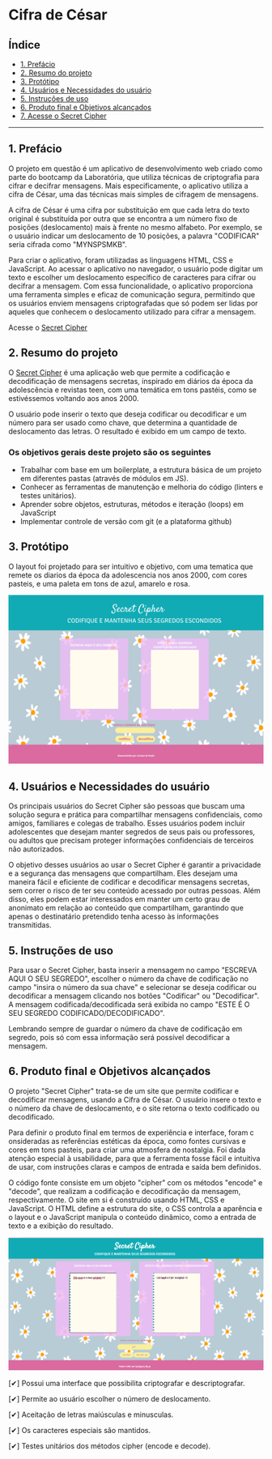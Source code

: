 # Cifra de César

## Índice

* [1. Prefácio](#1-prefácio)
* [2. Resumo do projeto](#2-resumo-do-projeto)
* [3. Protótipo](#3-protótipo)
* [4. Usuários e Necessidades do usuário](#4-usuários-e-necessidades-do-usuário)
* [5. Instruções de uso](#5-instruções-de-uso)
* [6. Produto final e Objetivos alcançados](#6-produto-final-e-objetivos-alcançados)
* [7. Acesse o Secret Cipher](https://laridepaula.github.io/SAP010-cipher/)

***

## 1. Prefácio

O projeto em questão é um aplicativo de desenvolvimento web criado como parte 
do bootcamp da Laboratória, que utiliza técnicas de criptografia para cifrar e 
decifrar mensagens. Mais especificamente, o aplicativo utiliza a cifra de César, 
uma das técnicas mais simples de cifragem de mensagens.

A cifra de César é uma cifra por substituição em que cada letra do texto original
é substituída por outra que se encontra a um número fixo de posições (deslocamento) 
mais à frente no mesmo alfabeto. Por exemplo, se o usuário indicar um deslocamento
de 10 posições, a palavra "CODIFICAR" seria cifrada como "MYNSPSMKB".

Para criar o aplicativo, foram utilizadas as linguagens HTML, CSS e JavaScript. 
Ao acessar o aplicativo no navegador, o usuário pode digitar um texto e escolher 
um deslocamento específico de caracteres para cifrar ou decifrar a mensagem. 
Com essa funcionalidade, o aplicativo proporciona uma ferramenta simples e eficaz 
de comunicação segura, permitindo que os usuários enviem mensagens criptografadas 
que só podem ser lidas por aqueles que conhecem o deslocamento utilizado para 
cifrar a mensagem.

Acesse o [Secret Cipher](https://laridepaula.github.io/SAP010-cipher/)


## 2. Resumo do projeto

O [Secret Cipher](https://laridepaula.github.io/SAP010-cipher/) é uma aplicação web que permite a codificação e decodificação
de mensagens secretas, inspirado em diários da época da adolescência e 
revistas teen, com uma temática em tons pastéis, como se estivéssemos voltando 
aos anos 2000.

O usuário pode inserir o texto que deseja codificar ou decodificar e um número 
para ser usado como chave, que determina a quantidade de deslocamento das letras. 
O resultado é exibido em um campo de texto.

### Os objetivos gerais deste projeto são os seguintes

* Trabalhar com base em um boilerplate, a estrutura básica de um projeto em diferentes
  pastas (através de módulos em JS).
* Conhecer as ferramentas de manutenção e melhoria do código (linters e testes
  unitários).
* Aprender sobre objetos, estruturas, métodos e iteração (loops) em JavaScript
* Implementar controle de versão com git (e a plataforma github)

## 3. Protótipo

O layout foi projetado para ser intuitivo e objetivo, com uma tematica que remete os 
diarios da época da adolescencia nos anos 2000, com cores pasteis, e uma paleta 
em tons de azul, amarelo e rosa.

 ![arte prototipo](figma.png)

## 4. Usuários e Necessidades do usuário

Os principais usuários do Secret Cipher são pessoas que buscam uma solução segura e 
prática para compartilhar mensagens confidenciais, como amigos, familiares e 
colegas de trabalho. Esses usuários podem incluir adolescentes que desejam manter 
segredos de seus pais ou professores, ou adultos que precisam proteger informações 
confidenciais de terceiros não autorizados.

O objetivo desses usuários ao usar o Secret Cipher é garantir a privacidade e a 
segurança das mensagens que compartilham. Eles desejam uma maneira fácil e 
eficiente de codificar e decodificar mensagens secretas, sem correr o risco 
de ter seu conteúdo acessado por outras pessoas. Além disso, eles podem estar 
interessados em manter um certo grau de anonimato em relação ao conteúdo que 
compartilham, garantindo que apenas o destinatário pretendido tenha acesso 
às informações transmitidas.

## 5. Instruções de uso

Para usar o Secret Cipher, basta inserir a mensagem no campo "ESCREVA AQUI O SEU SEGREDO", 
escolher o número da chave de codificação no campo "insira o número da sua chave" e 
selecionar se deseja codificar ou decodificar a mensagem clicando nos botões "Codificar" 
ou "Decodificar". 
A mensagem codificada/decodificada será exibida no campo 
"ESTE É O SEU SEGREDO CODIFICADO/DECODIFICADO".

Lembrando sempre de guardar o número da chave de codificação em segredo, pois só com 
essa informação será possível decodificar a mensagem.


## 6. Produto final e Objetivos alcançados

O projeto "Secret Cipher" trata-se de um site que permite codificar e decodificar 
mensagens, usando a Cifra de César. O usuário insere o texto e o número da chave de 
deslocamento, e o site retorna o texto codificado ou decodificado.

Para definir o produto final em termos de experiência e interface, foram c
onsideradas as referências estéticas da época, como fontes cursivas e cores em tons pasteis, 
para criar uma atmosfera de nostalgia. Foi dada atenção especial à usabilidade, 
para que a ferramenta fosse fácil e intuitiva de usar, com instruções claras 
e campos de entrada e saída bem definidos.

O código fonte consiste em um objeto "cipher" com os métodos "encode" e "decode", 
que realizam a codificação e decodificação da mensagem, respectivamente. 
O site em si é construído usando HTML, CSS e JavaScript. 
O HTML define a estrutura do site, o CSS controla a aparência e o layout e o 
JavaScript manipula o conteúdo dinâmico, como a entrada de texto e a exibição do resultado. 

![tela](tela.png)


[✔] Possui uma interface que possibilita criptografar e descriptografar.

[✔] Permite ao usuário escolher o número de deslocamento.

[✔] Aceitação de letras maiúsculas e minusculas.

[✔] Os caracteres especiais são mantidos.

[✔] Testes unitários dos métodos cipher (encode e decode).

